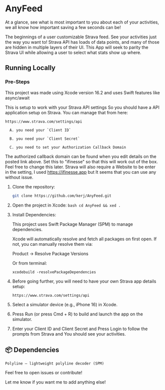 # AnyFeed

At a glance, see what is most important to you about each of your activities, we all know how important saving
a few seconds can be!

The beginnings of a user customizable Strava feed. See your activities just the way you want to!
Strava API has loads of data points, and many of those are hidden in multiple layers of their UI. 
This App will seek to parity the Strava UI while allowing a user to select what stats show up where.

## Running Locally

### Pre-Steps

This project was made using Xcode version 16.2 and uses Swift features like async/await

This is setup to work with your Strava API settings So you should have a
API application setup on Strava. You can manage that from here:

```https://www.strava.com/settings/api```

      A. you need your `Client ID`

      B. you need your `Client Secret`

      C. you need to set your Authorization Callback Domain 

The authorized callback domain can be found when you edit details on the posted link above.
Set this to "ifinesse" so that this will work out of the box. Feel free to change this later.
Strava will also require a Website to be enter in the setting, I used https://ifinesse.app but 
It seems that you can use any without issue.


1. Clone the repository:

   ```bash
   git clone https://github.com/kerj/AnyFeed.git
   ```
 2.   Open the project in Xcode:
    ```bash
    cd AnyFeed && xed .
    ```
 3. Install Dependencies:

    This project uses Swift Package Manager (SPM) to manage dependencies.

    Xcode will automatically resolve and fetch all packages on first open.
    If not, you can manually resolve them via:

    Product → Resolve Package Versions

    Or from terminal:

    ```xcodebuild -resolvePackageDependencies```


 4.   Before going further, you will need to have your own Strava app details setup:

      ```https://www.strava.com/settings/api```


 5.   Select a simulator device (e.g., iPhone 16) in Xcode.

 6.   Press Run (or press Cmd + R) to build and launch the app on the simulator.

 7. Enter your Client ID and Client Secret and Press Login to follow the prompts from Strava and You should see your activities.   



## 📦 Dependencies

    Polyline – lightweight polyline decoder (SPM)


Feel free to open issues or contribute!


Let me know if you want me to add anything else!

